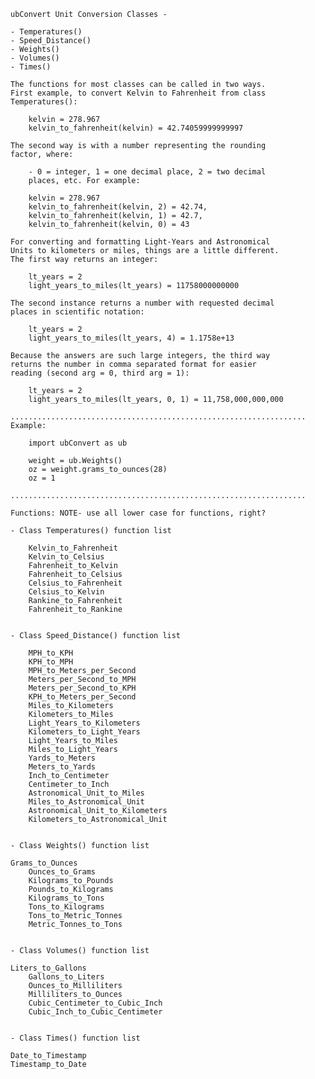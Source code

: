 
    ubConvert Unit Conversion Classes -

    - Temperatures()
    - Speed_Distance()
    - Weights()
    - Volumes()
    - Times()

    The functions for most classes can be called in two ways.
    First example, to convert Kelvin to Fahrenheit from class 
    Temperatures():

        kelvin = 278.967
        kelvin_to_fahrenheit(kelvin) = 42.74059999999997

    The second way is with a number representing the rounding 
    factor, where:

        - 0 = integer, 1 = one decimal place, 2 = two decimal 
        places, etc. For example:

        kelvin = 278.967
        kelvin_to_fahrenheit(kelvin, 2) = 42.74,
        kelvin_to_fahrenheit(kelvin, 1) = 42.7,
		kelvin_to_fahrenheit(kelvin, 0) = 43

    For converting and formatting Light-Years and Astronomical 
    Units to kilometers or miles, things are a little different. 
    The first way returns an integer:

        lt_years = 2
        light_years_to_miles(lt_years) = 11758000000000

    The second instance returns a number with requested decimal 
    places in scientific notation:

        lt_years = 2
        light_years_to_miles(lt_years, 4) = 1.1758e+13

    Because the answers are such large integers, the third way 
    returns the number in comma separated format for easier 
    reading (second arg = 0, third arg = 1):

        lt_years = 2
        light_years_to_miles(lt_years, 0, 1) = 11,758,000,000,000

    ..................................................................
    Example:

        import ubConvert as ub

        weight = ub.Weights()
        oz = weight.grams_to_ounces(28)
        oz = 1

    ..................................................................

    Functions: NOTE- use all lower case for functions, right?

    - Class Temperatures() function list           	 	

        Kelvin_to_Fahrenheit
        Kelvin_to_Celsius    
        Fahrenheit_to_Kelvin      
        Fahrenheit_to_Celsius   
        Celsius_to_Fahrenheit    
        Celsius_to_Kelvin        
        Rankine_to_Fahrenheit   
        Fahrenheit_to_Rankine 
    

    - Class Speed_Distance() function list
							     
        MPH_to_KPH 
        KPH_to_MPH 
        MPH_to_Meters_per_Second
        Meters_per_Second_to_MPH
        Meters_per_Second_to_KPH 
        KPH_to_Meters_per_Second
        Miles_to_Kilometers
        Kilometers_to_Miles  
        Light_Years_to_Kilometers
        Kilometers_to_Light_Years  
        Light_Years_to_Miles
        Miles_to_Light_Years
        Yards_to_Meters
        Meters_to_Yards
        Inch_to_Centimeter
        Centimeter_to_Inch
        Astronomical_Unit_to_Miles
        Miles_to_Astronomical_Unit
        Astronomical_Unit_to_Kilometers
        Kilometers_to_Astronomical_Unit


    - Class Weights() function list

	Grams_to_Ounces
        Ounces_to_Grams
        Kilograms_to_Pounds
        Pounds_to_Kilograms
        Kilograms_to_Tons
        Tons_to_Kilograms
        Tons_to_Metric_Tonnes
        Metric_Tonnes_to_Tons


    - Class Volumes() function list

	Liters_to_Gallons
        Gallons_to_Liters
        Ounces_to_Milliliters
        Milliliters_to_Ounces
        Cubic_Centimeter_to_Cubic_Inch
        Cubic_Inch_to_Cubic_Centimeter

        
    - Class Times() function list

	Date_to_Timestamp
	Timestamp_to_Date
